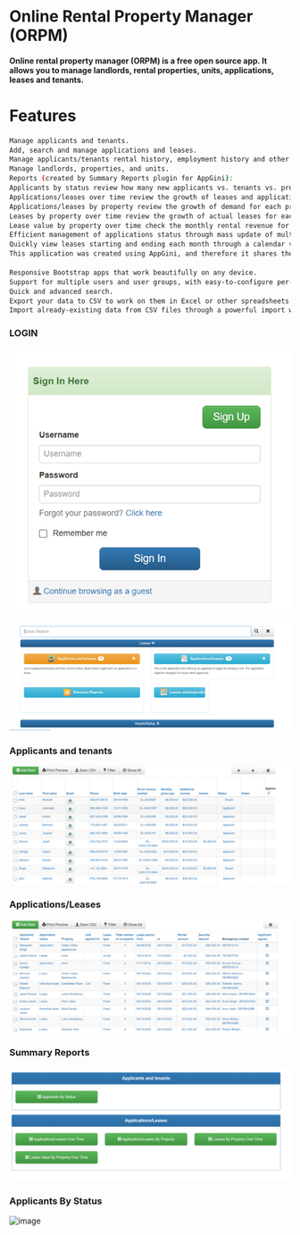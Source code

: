 # Online Rental Property Manager (ORPM)
#### Online rental property manager (ORPM) is a free open source app. It allows you to manage landlords, rental properties, units, applications, leases and tenants.

# Features
  ```sh
 Manage applicants and tenants.
Add, search and manage applications and leases.
Manage applicants/tenants rental history, employment history and other references.
Manage landlords, properties, and units.
Reports (created by Summary Reports plugin for AppGini):
Applicants by status review how many new applicants vs. tenants vs. previous tenants do we have.
Applications/leases over time review the growth of leases and applications over time.
Applications/leases by property review the growth of demand for each property over time.
Leases by property over time review the growth of actual leases for each property over time.
Lease value by property over time check the monthly rental revenue for each property and its growth over time.
Efficient management of applications status through mass update of multiple applications.
Quickly view leases starting and ending each month through a calendar view -- also allows adding and editing (created by Calendar plugin for AppGini).
This application was created using AppGini, and therefore it shares the features of any AppGini application as well, including:

Responsive Bootstrap apps that work beautifully on any device.
Support for multiple users and user groups, with easy-to-configure per-table permissions.
Quick and advanced search.
Export your data to CSV to work on them in Excel or other spreadsheets.
Import already-existing data from CSV files through a powerful import wizard.
 ```
### LOGIN

![image](1.jpg.png)

![image](2.jpg.png)
### Applicants and tenants
![image](3.jpg.png)

### Applications/Leases
![image](5.jpg.png)

### Summary Reports
![image](6.jpg.png)

### Applicants By Status
![image](7.jpg.png)
